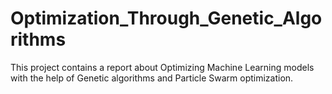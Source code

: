 # Optimization_Through_Genetic_Algorithms
This project contains a report about Optimizing Machine Learning models with the help of Genetic algorithms and Particle Swarm optimization.
